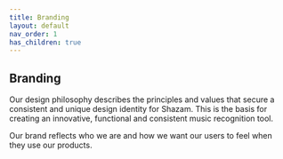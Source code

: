 ```yaml
---
title: Branding
layout: default
nav_order: 1
has_children: true
---
```


## Branding

Our design philosophy describes the principles and values that secure a consistent and unique design identity for Shazam. This is the basis for creating an innovative, functional and consistent music recognition tool.

Our brand reflects who we are and how we want our users to feel when they use our products.